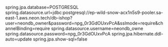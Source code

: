 spring.jpa.database=POSTGRESQL
spring.datasource.url=jdbc:postgresql://ep-wild-snow-acx1n5s9-pooler.sa-east-1.aws.neon.tech/db-ishop?user=neondb_owner&password=npg_0r3GdOUxvPcA&sslmode=require&channelBinding=require
spring.datasource.username=neondb_owne
spring.datasource.password=npg_0r3GdOUxvPcA
spring.jpa.hibernate.ddl-auto=update
spring.jpa.show-sql=false
